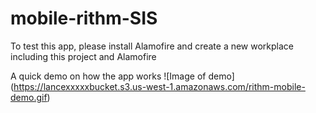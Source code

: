 # mobile-rithm-SIS

To test this app, please install Alamofire and create a new workplace including this project and Alamofire

A quick demo on how the app works
![Image of demo]
(https://lancexxxxxbucket.s3.us-west-1.amazonaws.com/rithm-mobile-demo.gif)
